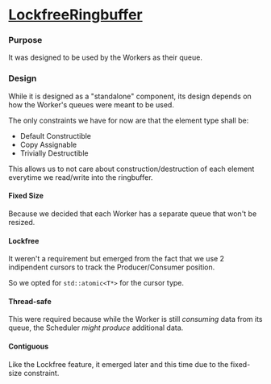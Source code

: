 # [LockfreeRingbuffer](../../source/taskete/lockfree_ringbuffer.hpp)

### Purpose

It was designed to be used by the Workers as their queue.

### Design

While it is designed as a "standalone" component, its design depends on how the Worker's queues were meant to be used.

The only constraints we have for now are that the element type shall be:
- Default Constructible
- Copy Assignable
- Trivially Destructible

This allows us to not care about construction/destruction of each element everytime we read/write into the ringbuffer.

#### Fixed Size

Because we decided that each Worker has a separate queue that won't be resized.

#### Lockfree

It weren't a requirement but emerged from the fact that we use 2 indipendent cursors to track the Producer/Consumer position.

So we opted for `std::atomic<T*>` for the cursor type.

#### Thread-safe

This were required because while the Worker is still _consuming_ data from its queue, the Scheduler _might produce_ additional data.

#### Contiguous

Like the Lockfree feature, it emerged later and this time due to the fixed-size constraint.

